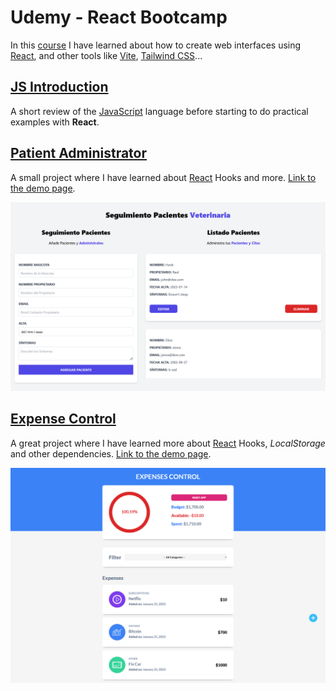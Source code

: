 # Udemy - React Bootcamp

In this [course](https://www.udemy.com/course/react-de-principiante-a-experto-creando-mas-de-10-aplicaciones/) I have learned about how to create web interfaces using [React](https://reactjs.org/), and other tools like [Vite](https://vitejs.dev/), [Tailwind CSS](https://tailwindcss.com/)...

## [JS Introduction](./JS%20Introduction/)

A short review of the [JavaScript](https://www.javascript.com/) language before starting to do practical examples with **React**.

## [Patient Administrator](./patient-administrator/)

A small project where I have learned about [React](https://reactjs.org/) Hooks and more. [Link to the demo page](https://patient-administrator.netlify.app/).

![Patient Administrator Demo](./patient-administrator/assets/1.png)

## [Expense Control](./expense-control/)

A great project where I have learned more about [React](https://reactjs.org/) Hooks, *LocalStorage* and other dependencies. [Link to the demo page](https://expenses-control-project.netlify.app/).

![Expense Control Demo](./expense-control/assets/5.png)